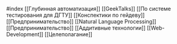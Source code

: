#index 
[[Глубинная автоматизация]]
[[GeekTalks]]
[[По системе тестирования для ДГТУ]]
[[Конспектики по гейдеву]]
[[Предпринимательство]]
[[Natural Language Processing]]
[[Предпринимательство]]
[[Аддитивные технологии]]
[[Web-Development]]
[[Целеполагание]]
